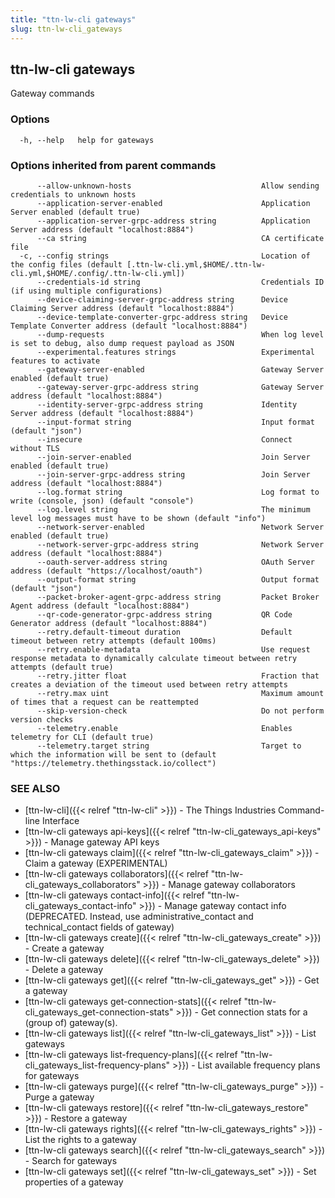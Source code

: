 ```yaml
---
title: "ttn-lw-cli gateways"
slug: ttn-lw-cli_gateways
---
```


## ttn-lw-cli gateways

Gateway commands

### Options

```
  -h, --help   help for gateways
```

### Options inherited from parent commands

```
      --allow-unknown-hosts                             Allow sending credentials to unknown hosts
      --application-server-enabled                      Application Server enabled (default true)
      --application-server-grpc-address string          Application Server address (default "localhost:8884")
      --ca string                                       CA certificate file
  -c, --config strings                                  Location of the config files (default [.ttn-lw-cli.yml,$HOME/.ttn-lw-cli.yml,$HOME/.config/.ttn-lw-cli.yml])
      --credentials-id string                           Credentials ID (if using multiple configurations)
      --device-claiming-server-grpc-address string      Device Claiming Server address (default "localhost:8884")
      --device-template-converter-grpc-address string   Device Template Converter address (default "localhost:8884")
      --dump-requests                                   When log level is set to debug, also dump request payload as JSON
      --experimental.features strings                   Experimental features to activate
      --gateway-server-enabled                          Gateway Server enabled (default true)
      --gateway-server-grpc-address string              Gateway Server address (default "localhost:8884")
      --identity-server-grpc-address string             Identity Server address (default "localhost:8884")
      --input-format string                             Input format (default "json")
      --insecure                                        Connect without TLS
      --join-server-enabled                             Join Server enabled (default true)
      --join-server-grpc-address string                 Join Server address (default "localhost:8884")
      --log.format string                               Log format to write (console, json) (default "console")
      --log.level string                                The minimum level log messages must have to be shown (default "info")
      --network-server-enabled                          Network Server enabled (default true)
      --network-server-grpc-address string              Network Server address (default "localhost:8884")
      --oauth-server-address string                     OAuth Server address (default "https://localhost/oauth")
      --output-format string                            Output format (default "json")
      --packet-broker-agent-grpc-address string         Packet Broker Agent address (default "localhost:8884")
      --qr-code-generator-grpc-address string           QR Code Generator address (default "localhost:8884")
      --retry.default-timeout duration                  Default timeout between retry attempts (default 100ms)
      --retry.enable-metadata                           Use request response metadata to dynamically calculate timeout between retry attempts (default true)
      --retry.jitter float                              Fraction that creates a deviation of the timeout used between retry attempts
      --retry.max uint                                  Maximum amount of times that a request can be reattempted
      --skip-version-check                              Do not perform version checks
      --telemetry.enable                                Enables telemetry for CLI (default true)
      --telemetry.target string                         Target to which the information will be sent to (default "https://telemetry.thethingsstack.io/collect")
```

### SEE ALSO

* [ttn-lw-cli]({{< relref "ttn-lw-cli" >}})	 - The Things Industries Command-line Interface
* [ttn-lw-cli gateways api-keys]({{< relref "ttn-lw-cli_gateways_api-keys" >}})	 - Manage gateway API keys
* [ttn-lw-cli gateways claim]({{< relref "ttn-lw-cli_gateways_claim" >}})	 - Claim a gateway (EXPERIMENTAL)
* [ttn-lw-cli gateways collaborators]({{< relref "ttn-lw-cli_gateways_collaborators" >}})	 - Manage gateway collaborators
* [ttn-lw-cli gateways contact-info]({{< relref "ttn-lw-cli_gateways_contact-info" >}})	 - Manage gateway contact info (DEPRECATED. Instead, use administrative_contact and technical_contact fields of gateway)
* [ttn-lw-cli gateways create]({{< relref "ttn-lw-cli_gateways_create" >}})	 - Create a gateway
* [ttn-lw-cli gateways delete]({{< relref "ttn-lw-cli_gateways_delete" >}})	 - Delete a gateway
* [ttn-lw-cli gateways get]({{< relref "ttn-lw-cli_gateways_get" >}})	 - Get a gateway
* [ttn-lw-cli gateways get-connection-stats]({{< relref "ttn-lw-cli_gateways_get-connection-stats" >}})	 - Get connection stats for a (group of) gateway(s).
* [ttn-lw-cli gateways list]({{< relref "ttn-lw-cli_gateways_list" >}})	 - List gateways
* [ttn-lw-cli gateways list-frequency-plans]({{< relref "ttn-lw-cli_gateways_list-frequency-plans" >}})	 - List available frequency plans for gateways
* [ttn-lw-cli gateways purge]({{< relref "ttn-lw-cli_gateways_purge" >}})	 - Purge a gateway
* [ttn-lw-cli gateways restore]({{< relref "ttn-lw-cli_gateways_restore" >}})	 - Restore a gateway
* [ttn-lw-cli gateways rights]({{< relref "ttn-lw-cli_gateways_rights" >}})	 - List the rights to a gateway
* [ttn-lw-cli gateways search]({{< relref "ttn-lw-cli_gateways_search" >}})	 - Search for gateways
* [ttn-lw-cli gateways set]({{< relref "ttn-lw-cli_gateways_set" >}})	 - Set properties of a gateway

